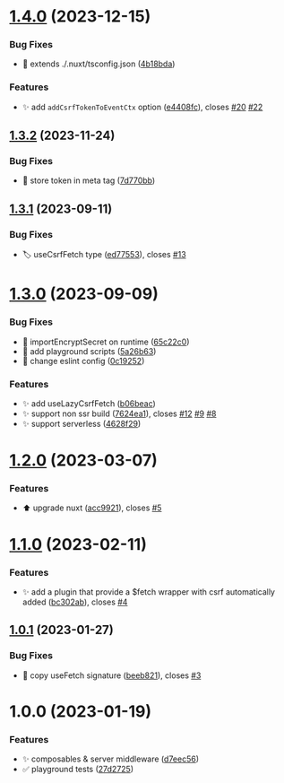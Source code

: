# [1.4.0](https://github.com/morgbn/nuxt-csurf/compare/v1.3.2...v1.4.0) (2023-12-15)


### Bug Fixes

* :rotating_light: extends ./.nuxt/tsconfig.json ([4b18bda](https://github.com/morgbn/nuxt-csurf/commit/4b18bda72f44ed3872293ea6353e39ec00827363))


### Features

* :sparkles: add `addCsrfTokenToEventCtx` option ([e4408fc](https://github.com/morgbn/nuxt-csurf/commit/e4408fc7d2e77b1be9746818d76ae86ad4e0f42f)), closes [#20](https://github.com/morgbn/nuxt-csurf/issues/20) [#22](https://github.com/morgbn/nuxt-csurf/issues/22)

## [1.3.2](https://github.com/morgbn/nuxt-csurf/compare/v1.3.1...v1.3.2) (2023-11-24)


### Bug Fixes

* :art: store token in meta tag ([7d770bb](https://github.com/morgbn/nuxt-csurf/commit/7d770bb6102c353158115feb5e05b313bd7ee59d))

## [1.3.1](https://github.com/morgbn/nuxt-csurf/compare/v1.3.0...v1.3.1) (2023-09-11)


### Bug Fixes

* :label: useCsrfFetch type ([ed77553](https://github.com/morgbn/nuxt-csurf/commit/ed7755398a70af52a835c106c019c1d7965c2fdf)), closes [#13](https://github.com/morgbn/nuxt-csurf/issues/13)

# [1.3.0](https://github.com/morgbn/nuxt-csurf/compare/v1.2.0...v1.3.0) (2023-09-09)


### Bug Fixes

* :bug: importEncryptSecret on runtime ([65c22c0](https://github.com/morgbn/nuxt-csurf/commit/65c22c0a358bdb16730c2080ed75f9d42288874c))
* :hammer: add playground scripts ([5a26b63](https://github.com/morgbn/nuxt-csurf/commit/5a26b633ec13f70c437be4162ac231ab6f201941))
* :rotating_light: change eslint config ([0c19252](https://github.com/morgbn/nuxt-csurf/commit/0c192525140bc94673a671df3808dc5165712bd2))


### Features

* :sparkles: add useLazyCsrfFetch ([b06beac](https://github.com/morgbn/nuxt-csurf/commit/b06beac48c3aaa5f581d40e2b955a28a34d036f8))
* :sparkles: support non ssr build ([7624ea1](https://github.com/morgbn/nuxt-csurf/commit/7624ea1acb8943fc158626c767093ae59a0a2663)), closes [#12](https://github.com/morgbn/nuxt-csurf/issues/12) [#9](https://github.com/morgbn/nuxt-csurf/issues/9) [#8](https://github.com/morgbn/nuxt-csurf/issues/8)
* :sparkles: support serverless ([4628f29](https://github.com/morgbn/nuxt-csurf/commit/4628f29d78cc17d668b0be68f5609f9b8fd121c6))

# [1.2.0](https://github.com/morgbn/nuxt-csurf/compare/v1.1.0...v1.2.0) (2023-03-07)


### Features

* :arrow_up: upgrade nuxt ([acc9921](https://github.com/morgbn/nuxt-csurf/commit/acc9921e304b91f079180a265a9a47b45afcd699)), closes [#5](https://github.com/morgbn/nuxt-csurf/issues/5)

# [1.1.0](https://github.com/morgbn/nuxt-csurf/compare/v1.0.1...v1.1.0) (2023-02-11)


### Features

* :sparkles: add a plugin that provide a $fetch wrapper with csrf automatically added ([bc302ab](https://github.com/morgbn/nuxt-csurf/commit/bc302ab293b0cbaca21786a2dfbf71dab7c9c957)), closes [#4](https://github.com/morgbn/nuxt-csurf/issues/4)

## [1.0.1](https://github.com/morgbn/nuxt-csurf/compare/v1.0.0...v1.0.1) (2023-01-27)


### Bug Fixes

* :art: copy useFetch signature ([beeb821](https://github.com/morgbn/nuxt-csurf/commit/beeb821890c68e2d3c63a42574ce85f8b6717615)), closes [#3](https://github.com/morgbn/nuxt-csurf/issues/3)

# 1.0.0 (2023-01-19)


### Features

* :sparkles: composables & server middleware ([d7eec56](https://github.com/morgbn/nuxt-csurf/commit/d7eec5653b5c221384452d539ca1339693328532))
* :white_check_mark: playground tests ([27d2725](https://github.com/morgbn/nuxt-csurf/commit/27d27252e0da17fe65d79e592d683564c4f95f90))
